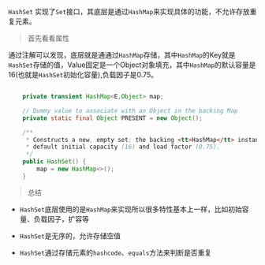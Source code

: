 ```HashSet``` 实现了```Set```接口，其底层是通过```HashMap```来实现具体的功能，不允许存放重复元素。

> 首先看看属性

通过注解可以发现，底层就是通通过```HashMap```存储，其中```HashMap```的Key就是```HashSet```存储的值，Value固定是一个Object对象填充，其中```HashMap```的默认容量是16(也就是```HashSet```初始化容量),负载因子是0.75。

```java

	private transient HashMap<E,Object> map;

    // Dummy value to associate with an Object in the backing Map
    private static final Object PRESENT = new Object();

    /**
     * Constructs a new, empty set; the backing <tt>HashMap</tt> instance has
     * default initial capacity (16) and load factor (0.75).
     */
    public HashSet() {
        map = new HashMap<>();
    }
```

> 总结

* ```HashSet```底层使用的是```HashMap```来实现所以很多特性基本上一样，比如初始容量、负载因子，扩容等

* ```HashSet```是无序的，允许存储空值

* ```HashSet```通过存储元素的```hashcode```、```equals```方法来判断是否重复
